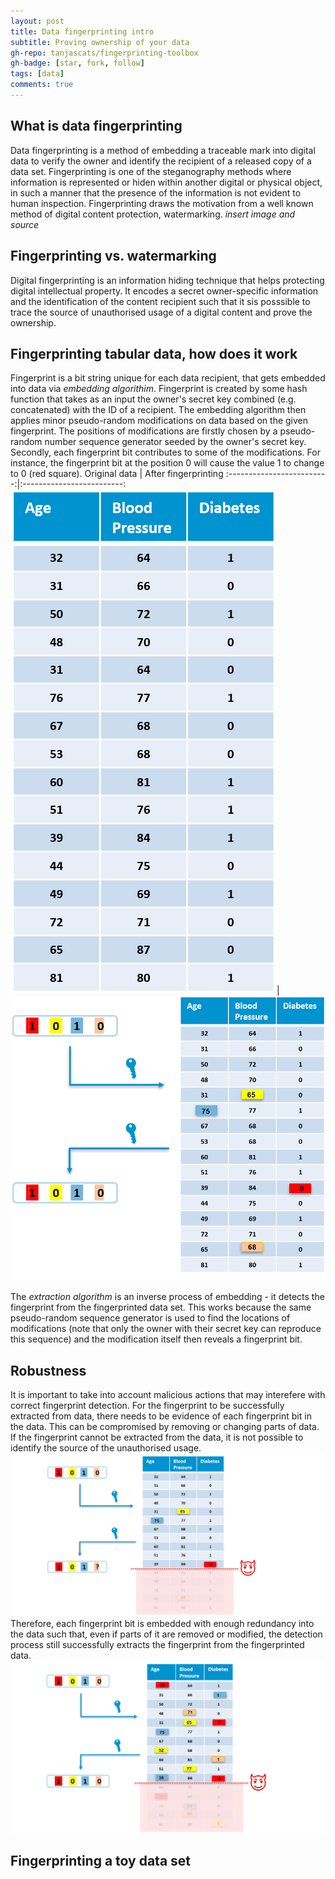 ```yaml
---
layout: post
title: Data fingerprinting intro
subtitle: Proving ownership of your data
gh-repo: tanjascats/fingerprinting-toolbox
gh-badge: [star, fork, follow]
tags: [data]
comments: true
---
```

## What is data fingerprinting
Data fingerprinting is a method of embedding a traceable mark into digital data to verify the owner and identify the recipient of a released copy of a data set. 
Fingerprinting is one of the steganography methods where information is represented or hiden within another digital or physical object, in such a manner that the presence of the information is not evident to human inspection. 
Fingerprinting draws the motivation from a well known method of digital content protection, watermarking. 
*insert image and source*
## Fingerprinting vs. watermarking
Digital fingerprinting is an information hiding technique that helps protecting digital intellectual property.
It encodes a secret owner-specific information and the identification of the content recipient such that it sis posssible to trace the source of unauthorised usage of a digital content and prove the ownership. 
## Fingerprinting tabular data, how does it work
Fingerprint is a bit string unique for each data recipient, that gets embedded into data via _embedding algorithim_. Fingerprint is created by some hash function that takes as an input the owner's secret key combined (e.g. concatenated) with the ID of a recipient. The embedding algorithm then applies minor pseudo-random modifications on data based on the given fingerprint.
The positions of modifications are firstly chosen by a pseudo-random number sequence generator seeded by the owner's secret key. 
Secondly, each fingerprint bit contributes to some of the modifications. 
For instance, the fingerprint bit at the position 0 will cause the value 1 to change to 0 (red square).
Original data | After fingerprinting
:-------------------------:|:-------------------------:
![](/assets/img/data-fingerprinting/table0.PNG)|![](/assets/img/data-fingerprinting/table1.PNG)

The _extraction algorithm_ is an inverse process of embedding - it detects the fingerprint from the fingerprinted data set. This works because the same pseudo-random sequence generator is used to find the locations of modifications (note that only the owner with their secret key can reproduce this sequence) and the modification itself then reveals a fingerprint bit. 

## Robustness
It is important to take into account malicious actions that may interefere with correct fingerprint detection. For the fingerprint to be successfully extracted from data, there needs to be evidence of each fingerprint bit in the data. This can be compromised by removing or changing parts of data. If the fingerprint cannot be extracted from the data, it is not possible to identify the source of the unauthorised usage. 
![](/assets/img/data-fingerprinting/table4.PNG)
Therefore, each fingerprint bit is embedded with enough redundancy into the data such that, even if parts of it are removed or modified, the detection process still successfully extracts the fingerprint from the fingerprinted data.
![](/assets/img/data-fingerprinting/table5.PNG)

## Fingerprinting a toy data set
